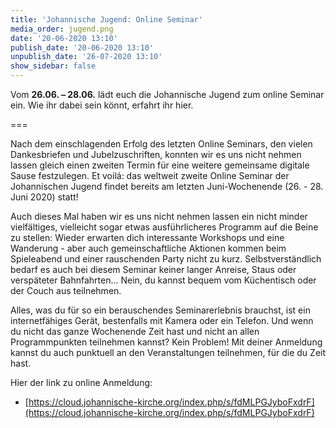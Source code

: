```yaml
---
title: 'Johannische Jugend: Online Seminar'
media_order: jugend.png
date: '20-06-2020 13:10'
publish_date: '20-06-2020 13:10'
unpublish_date: '26-07-2020 13:10'
show_sidebar: false
---
```


Vom **26.06. – 28.06.** lädt euch die Johannische Jugend zum online Seminar ein. Wie ihr dabei sein könnt, erfahrt ihr hier.

===

Nach dem einschlagenden Erfolg des letzten Online Seminars, den vielen Dankesbriefen und Jubelzuschriften, konnten wir es uns nicht nehmen lassen gleich einen zweiten Termin für eine weitere gemeinsame digitale Sause festzulegen. Et voilá: das weltweit zweite Online Seminar der Johannischen Jugend findet bereits am letzten Juni-Wochenende (26. - 28. Juni 2020) statt!

Auch dieses Mal haben wir es uns nicht nehmen lassen ein nicht minder vielfältiges, vielleicht sogar etwas ausführlicheres Programm auf die Beine zu stellen: Wieder erwarten dich interessante Workshops und eine Wanderung - aber auch gemeinschaftliche Aktionen kommen beim Spieleabend und einer rauschenden Party nicht zu kurz. Selbstverständlich bedarf es auch bei diesem Seminar keiner langer Anreise, Staus oder verspäteter Bahnfahrten... Nein, du kannst bequem vom Küchentisch oder der Couch aus teilnehmen.

Alles, was du für so ein berauschendes Seminarerlebnis brauchst, ist ein internetfähiges Gerät, bestenfalls mit Kamera oder ein Telefon. Und wenn du nicht das ganze Wochenende Zeit hast und nicht an allen Programmpunkten teilnehmen kannst? Kein Problem! Mit deiner Anmeldung kannst du auch punktuell an den Veranstaltungen teilnehmen, für die du Zeit hast.

Hier der link zu online Anmeldung:

* [https://cloud.johannische-kirche.org/index.php/s/fdMLPGJyboFxdrF](https://cloud.johannische-kirche.org/index.php/s/fdMLPGJyboFxdrF)
